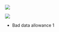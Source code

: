 ﻿![](https://lh6.googleusercontent.com/Y77LswAcMpqxAAxHcnVK0YiHVuq5reGcb60kX5LgjgB-DolReKxUZVnfQCJyGMWeCYZcFpmwZsMZ_QCcKy75kXh2Bvps5YEMXM_XqbX9IFAawDwO2prHsiEV8J-Bw8bS8tgN9bGt)

![](https://lh6.googleusercontent.com/dLXmb7mrxd0d55uWPqdSRy56KCFxKmrXe69HFszMHcN8ySTa3zRNe95et3vJt2ovrQeycOg-yUb8RNVFaGSzZbOq8BOUyA5qKFLpzXJqvtRhhA2Vr-MHy2JP7SbOF7tRm3A_1NWa)

* Bad data allowance 1
